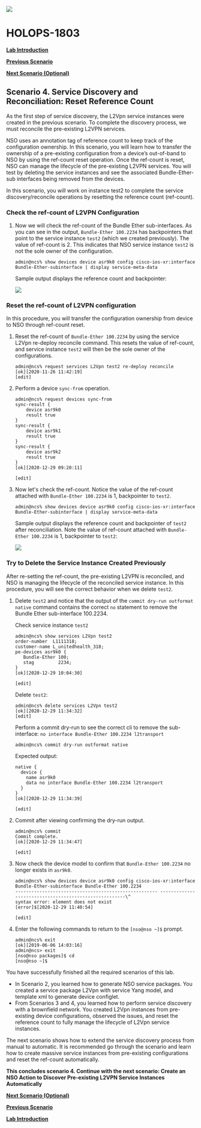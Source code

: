 ![](./media/media/image2.png)

HOLOPS-1803
===========

**[Lab Introduction](https://github.com/weiganghuang/HOLOPS-1803/blob/master/HOLOPS-1803.md)**

**[Previous Scenario](https://github.com/weiganghuang/HOLOPS-1803/blob/master/task2.md)**

**[Next Scenario (Optional)](https://github.com/weiganghuang/HOLOPS-1803/blob/master/task4.md)**


Scenario 4.	Service Discovery and Reconciliation: Reset Reference Count
-------------------------------------------------------------

As the first step of service discovery, the L2Vpn service instances were created in the previous scenario. To complete the discovery process, we must reconcile the pre-existing L2VPN services.

NSO uses an annotation tag of reference count to keep track of the configuration ownership. In this scenario, you will learn how to transfer the ownership of a pre-existing configuration from a device’s out-of-band to NSO by using the ref-count reset operation. Once the ref-count is reset, NSO can manage the lifecycle of the pre-existing L2VPN services. You will test by deleting the service instances and see the associated Bundle-Ether-sub interfaces being removed from the devices.

In this scenario, you will work on instance test2 to complete the service discovery/reconcile operations by resetting the reference count (ref-count).


### Check the ref-count of L2VPN Configuration

1.  Now we will check the ref-count of the Bundle Ether sub-interfaces. As you can see in the output, `Bundle-Ether 100.2234` has backpointers that point to the service instance `test2` (which we created previously). The value of ref-count is 2. This indicates that NSO service instance `test2` is not the sole owner of the configuration.

	```
	admin@ncs% show devices device asr9k0 config cisco-ios-xr:interface Bundle-Ether-subinterface | display service-meta-data
	```
	Sample output displays the reference count and backpointer:
	
	![](./media/media/refcount1.png)
	
### Reset the ref-count of L2VPN configuration

In this procedure, you will transfer the configuration ownership from device to NSO through ref-count reset.

1. Reset the ref-count of `Bundle-Ether 100.2234` by using the service L2Vpn re-deploy reconcile command.  This resets the value of ref-count, and service instance `test2` will then be the sole owner of the configurations.

	```
	admin@ncs% request services L2Vpn test2 re-deploy reconcile
	[ok][2020-11-26 11:42:19]
  	[edit]
	```
  

1. Perform a device `sync-from` operation.
	```
	admin@ncs% request devices sync-from
	sync-result {
    	device asr9k0
    	result true
	}
	sync-result {
    	device asr9k1
    	result true
	}
	sync-result {
    	device asr9k2
    	result true
	}
	[ok][2020-12-29 09:20:11]

	[edit]

	```

1. Now let's check the ref-count. Notice the value of the ref-count attached with `Bundle-Ether 100.2234` is 1, backpointer to `test2`.  
	
	```
	admin@ncs% show devices device asr9k0 config cisco-ios-xr:interface Bundle-Ether-subinterface | display service-meta-data
	```
	Sample output displays the reference count and backpointer of `test2` after reconciliation. Note the value of ref-count attached
    with `Bundle-Ether 100.2234` is 1, backpointer to `test2`:
	
	![](./media/media/refcount2.png)
  

### Try to Delete the Service Instance Created Previously

After re-setting the ref-count, the pre-existing L2VPN is reconciled, and NSO is managing the lifecycle of the reconciled service instance. In this procedure, you will see the correct behavior when we delete `test2`.

1.  Delete `test2` and notice that the output of the `commit dry-run outformat native` command contains the correct `no` statement to remove the Bundle Ether sub-interface 100.2234.

	Check service instance `test2`
    
    ```
    admin@ncs% show services L2Vpn test2
    order-number  L1111318;
    customer-name L_unitedhealth_318;
    pe-devices asr9k0 {
       Bundle-Ether 100;
       stag         2234;
    }
    [ok][2020-12-29 10:04:30]
    
    [edit]
    ```
    Delete `test2`:
    ```
    admin@ncs% delete services L2Vpn test2
    [ok][2020-12-29 11:34:32]
    [edit]
    ```
    
    Perform a commit dry-run to see the correct cli to remove the sub-interface: `no interface Bundle-Ether 100.2234 l2transport`
    
    ```
    admin@ncs% commit dry-run outformat native
    ```
    
    Expected output:
    
    ```
    native {
      device {
        name asr9k0
        data no interface Bundle-Ether 100.2234 l2transport
      }
    }
    [ok][2020-12-29 11:34:39]
    
    [edit]
    ```

1. Commit after viewing confirming the dry-run output.
   
   ```
   admin@ncs% commit
   Commit complete.
   [ok][2020-12-29 11:34:47]
  
   [edit] 
   ```

1. Now check the device model to confirm that `Bundle-Ether 100.2234` no longer exists in `asr9k0`.
   
   ```
   admin@ncs% show devices device asr9k0 config cisco-ios-xr:interface Bundle-Ether-subinterface Bundle-Ether 100.2234
   ----------------------------------------------------- ------------------------------------------------------\^
   syntax error: element does not exist
   [error]$[2020-12-29 11:40:54]
  
   [edit]
   ```

1. Enter the following commands to return to the `[nso@nso ~]$` prompt.

   ```
   admin@ncs% exit
   [ok][2019-06-06 14:03:16]
   admin@ncs> exit
   [nso@nso packages]$ cd
   [nso@nso ~]$

   ```

You have successfully finished all the required scenarios of this lab.

*	In Scenario 2, you learned how to generate NSO service packages.  You created a service package L2Vpn with service Yang model, and template xml to generate device configlet.  
*	From Scenarios 3 and 4, you learned how to perform service discovery with a brownfield network. You created L2Vpn instances from pre-existing device configurations, observed the issues, and reset the reference count to fully manage the lifecycle of L2Vpn service instances.

The next scenario shows how to extend the service discovery process from manual to automatic. It is recommended go through the scenario and learn how to create massive service instances from pre-existing configurations and reset the ref-count automatically.

**This concludes scenario 4. Continue with the next scenario: Create an NSO Action to Discover Pre-existing L2VPN Service Instances Automatically**

**[Next Scenario (Optional)](https://github.com/weiganghuang/HOLOPS-1803/blob/master/task4.md)**

**[Previous Scenario](https://github.com/weiganghuang/HOLOPS-1803/blob/master/task2.md)**

**[Lab Introduction](https://github.com/weiganghuang/HOLOPS-1803/blob/master/HOLOPS-1803.md)**
